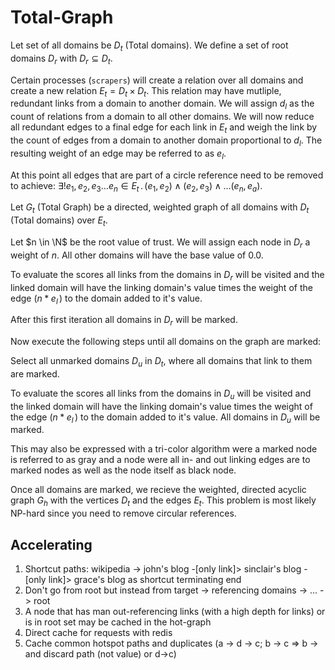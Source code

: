 # Total-Graph

Let set of all domains be $D_{t}$ (Total domains). We define a set of root
domains $D_{r}$ with $D_{r} \subseteq D_{t}$.

Certain processes (`scrapers`) will create a relation over all domains and
create a new relation $E_{t} = D_{t} \times D_{t}$. This relation may have
mutliple, redundant links from a domain to another domain. We will assign $d_l$
as the count of relations from a domain to all other domains. We will now reduce
all redundant edges to a final edge for each link in $E_{t}$ and weigh the link
by the count of edges from a domain to another domain proportional to $d_l$. The
resulting weight of an edge may be referred to as $e_l$.

At this point all edges that are part of a circle reference need to be removed
to achieve:
$\exists! e_1, e_2, e_3 … e_n \in E_t \,.\, (e_1, e_2) \land (e_2, e_3) \land … (e_n, e_a)$.

Let $G_t$ (Total Graph) be a directed, weighted graph of all domains with
$D_{t}$ (Total domains) over $E_{t}$.

Let $n \in \N$ be the root value of trust. We will assign each node in $D_r$ a
weight of $n$. All other domains will have the base value of $0.0$.

To evaluate the scores all links from the domains in $D_r$ will be visited and
the linked domain will have the linking domain's value times the weight of the
edge ($n * e_l\,$) to the domain added to it's value.

After this first iteration all domains in $D_r$ will be marked.

Now execute the following steps until all domains on the graph are marked:

Select all unmarked domains $D_u$ in $D_t$, where all domains that link to them
are marked.

To evaluate the scores all links from the domains in $D_u$ will be visited and
the linked domain will have the linking domain's value times the weight of the
edge ($n * e_l\,$) to the domain added to it's value. All domains in $D_u$ will
be marked.

This may also be expressed with a tri-color algorithm were a marked node is
referred to as gray and a node were all in- and out linking edges are to marked
nodes as well as the node itself as black node.

Once all domains are marked, we recieve the weighted, directed acyclic graph
$G_h$ with the vertices $D_t$ and the edges $E_t$. This problem is most likely
NP-hard since you need to remove circular references.

## Accelerating

1. Shortcut paths: wikipedia -> john's blog -[only link]> sinclair's blog -[only
   link]> grace's blog as shortcut terminating end
2. Don't go from root but instead from target -> referencing domains -> ... ->
   root
3. A node that has man out-referencing links (with a high depth for links) or is
   in root set may be cached in the hot-graph
4. Direct cache for requests with redis
5. Cache common hotspot paths and duplicates (a -> d -> c; b -> c => b -> and
   discard path (not value) or d->c)
